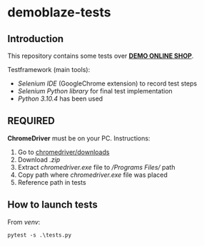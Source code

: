 # demoblaze-tests

## Introduction
This repository contains some tests over **[DEMO ONLINE SHOP](https://www.demoblaze.com/index.html)**.

Testframework (main tools):
- *Selenium IDE* (GoogleChrome extension) to record test steps
- *Selenium Python library* for final test implementation
- *Python 3.10.4* has been used

## REQUIRED
**ChromeDriver** must be on your PC. Instructions:
1. Go to [chromedriver/downloads](https://sites.google.com/chromium.org/driver/)
2. Download *.zip*
3. Extract *chromedriver.exe* file to */Programs Files/* path
4. Copy path where *chromedriver.exe* file was placed
5. Reference path in tests

## How to launch tests
From *venv*:
````
pytest -s .\tests.py 
````